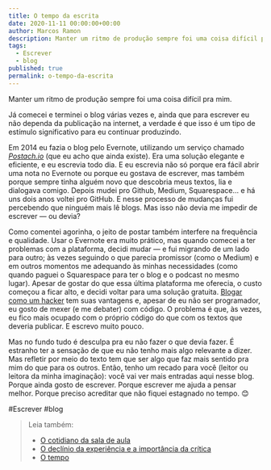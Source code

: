 ```yaml
---
title: O tempo da escrita
date: 2020-11-11 00:00:00+00:00
author: Marcos Ramon
description: Manter um ritmo de produção sempre foi uma coisa difícil pra mim.
tags:
  - Escrever
  - blog
published: true
permalink: o-tempo-da-escrita
---
```

Manter um ritmo de produção sempre foi uma coisa difícil pra mim. 

Já comecei e terminei o blog várias vezes e, ainda que para escrever eu não dependa da publicação na internet, a verdade é que isso é um tipo de estímulo significativo para eu continuar produzindo.

Em 2014 eu fazia o blog pelo Evernote, utilizando um serviço chamado *[Postach.io](https://postach.io/)* (que eu acho que ainda existe). Era uma solução elegante e eficiente, e eu escrevia todo dia. E eu escrevia não só porque era fácil abrir uma nota no Evernote ou porque eu gostava de escrever, mas também porque sempre tinha alguém novo que descobria meus textos, lia e dialogava comigo. Depois mudei pro Github, Medium, Squarespace... e há uns dois anos voltei pro GitHub. E nesse processo de mudanças fui percebendo que ninguém mais lê blogs. Mas isso não devia me impedir de escrever — ou devia?

Como comentei agorinha, o jeito de postar também interfere na frequência e qualidade. Usar o Evernote era muito prático, mas quando comecei a ter problemas com a plataforma, decidi mudar — e fui migrando de um lado para outro; às vezes seguindo o que parecia promissor (como o Medium) e em outros momentos me adequando às minhas necessidades (como quando paguei o Squarespace para ter o blog e o podcast no mesmo lugar). Apesar de gostar do que essa última plataforma me oferecia, o custo começou a ficar alto, e decidi voltar para uma solução gratuita. [Blogar como um hacker](https://tom.preston-werner.com/2008/11/17/blogging-like-a-hacker.html) tem suas vantagens e, apesar de eu não ser programador, eu gosto de mexer (e me debater) com código. O problema é que, às vezes, eu fico mais ocupado com o próprio código do que com os textos que deveria publicar. E escrevo muito pouco. 

Mas no fundo tudo é desculpa pra eu não fazer o que devia fazer. É estranho ter a sensação de que eu não tenho mais algo relevante a dizer. Mas refletir por meio do texto tem que ser algo que faz mais sentido pra mim do que para os outros. Então, tenho um recado para você (leitor ou leitora da minha imaginação): você vai ver mais entradas aqui nesse blog. Porque ainda gosto de escrever. Porque escrever me ajuda a pensar melhor. Porque preciso acreditar que não fiquei estagnado no tempo. 😊

#Escrever #blog 

> Leia também:
> - <a href="/o-cotidiano-da-sala-de-aula">O cotidiano da sala de aula</a>
> - <a href="/o-declinio-da-experiencia-e-a-importancia-da-critica">O declínio da experiência e a importância da crítica</a>
> - <a href="/o-tempo">O tempo</a>
